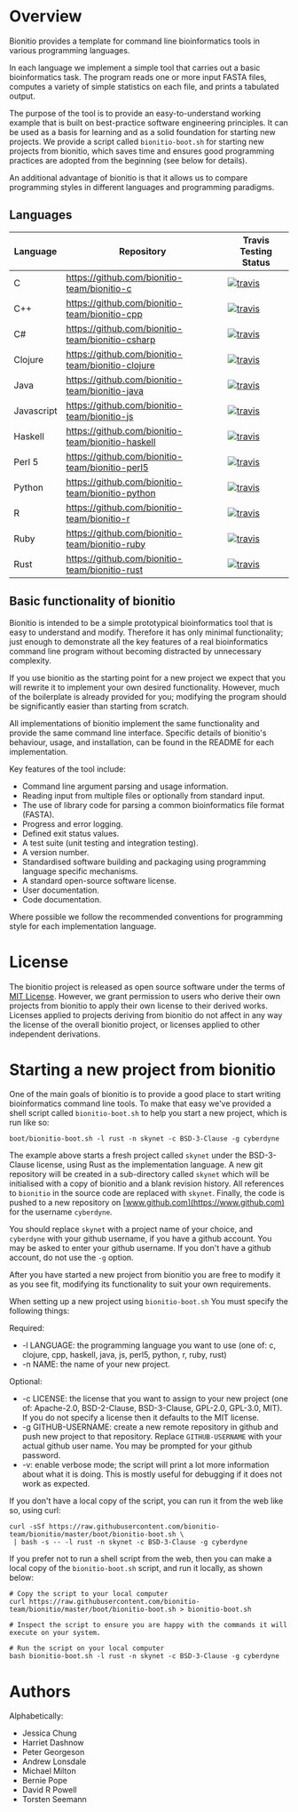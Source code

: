 # Overview 

Bionitio provides a template for command line bioinformatics tools in various programming languages.

In each language we implement a simple tool that carries out a basic bioinformatics task.
The program reads one or more input FASTA files, computes a variety of simple statistics on each file, and prints a tabulated output.

The purpose of the tool is to provide an easy-to-understand working example that is built on best-practice software engineering principles. It can be used as a basis for learning and as a solid foundation for starting new projects. We provide a script called `bionitio-boot.sh` for starting new projects from bionitio, which saves time and ensures good programming practices are adopted from the beginning (see below for details).

An additional advantage of bionitio is that it allows us to compare programming styles in different languages and programming paradigms.

## Languages

| Language | Repository | Travis Testing Status |
|----------|-----------------------|------------|
| C        | <https://github.com/bionitio-team/bionitio-c> | [![travis](https://travis-ci.org/bionitio-team/bionitio-c.svg?branch=master)](https://travis-ci.org/bionitio-team/bionitio-c) | 
| C++      | <https://github.com/bionitio-team/bionitio-cpp> | [![travis](https://travis-ci.org/bionitio-team/bionitio-cpp.svg?branch=master)](https://travis-ci.org/bionitio-team/bionitio-cpp) | 
| C#       | <https://github.com/bionitio-team/bionitio-csharp> | [![travis](https://travis-ci.org/bionitio-team/bionitio-csharp.svg?branch=master)](https://travis-ci.org/bionitio-team/bionitio-csharp) | 
| Clojure  | <https://github.com/bionitio-team/bionitio-clojure> | [![travis](https://travis-ci.org/bionitio-team/bionitio-clojure.svg?branch=master)](https://travis-ci.org/bionitio-team/bionitio-clojure) | 
| Java     | <https://github.com/bionitio-team/bionitio-java> | [![travis](https://travis-ci.org/bionitio-team/bionitio-java.svg?branch=master)](https://travis-ci.org/bionitio-team/bionitio-java) | 
| Javascript | <https://github.com/bionitio-team/bionitio-js> | [![travis](https://travis-ci.org/bionitio-team/bionitio-js.svg?branch=master)](https://travis-ci.org/bionitio-team/bionitio-js) | 
| Haskell  | <https://github.com/bionitio-team/bionitio-haskell> | [![travis](https://travis-ci.org/bionitio-team/bionitio-haskell.svg?branch=master)](https://travis-ci.org/bionitio-team/bionitio-haskell) | 
| Perl 5   | <https://github.com/bionitio-team/bionitio-perl5> | [![travis](https://travis-ci.org/bionitio-team/bionitio-perl5.svg?branch=master)](https://travis-ci.org/bionitio-team/bionitio-perl5) | 
| Python   | <https://github.com/bionitio-team/bionitio-python> | [![travis](https://travis-ci.org/bionitio-team/bionitio-python.svg?branch=master)](https://travis-ci.org/bionitio-team/bionitio-python) | 
| R        | <https://github.com/bionitio-team/bionitio-r> | [![travis](https://travis-ci.org/bionitio-team/bionitio-r.svg?branch=master)](https://travis-ci.org/bionitio-team/bionitio-r) | 
| Ruby     | <https://github.com/bionitio-team/bionitio-ruby> | [![travis](https://travis-ci.org/bionitio-team/bionitio-ruby.svg?branch=master)](https://travis-ci.org/bionitio-team/bionitio-ruby) | 
| Rust     | <https://github.com/bionitio-team/bionitio-rust> | [![travis](https://travis-ci.org/bionitio-team/bionitio-rust.svg?branch=master)](https://travis-ci.org/bionitio-team/bionitio-rust) | 

## Basic functionality of bionitio

Bionitio is intended to be a simple prototypical bioinformatics tool that is easy to understand and modify. Therefore it has only minimal functionality; just enough to demonstrate all the key features of a real bioinformatics command line program without becoming distracted by unnecessary complexity.

If you use bionitio as the starting point for a new project we expect that you will rewrite it to implement your own desired functionality. However, much of the boilerplate is already provided for you; modifying the program should be significantly easier than starting from scratch.

All implementations of bionitio implement the same functionality and provide the same command line interface.
Specific details of bionitio's behaviour, usage, and installation, can be found in the README for each implementation.

Key features of the tool include:

* Command line argument parsing and usage information.
* Reading input from multiple files or optionally from standard input.
* The use of library code for parsing a common bioinformatics file format (FASTA).
* Progress and error logging.
* Defined exit status values.
* A test suite (unit testing and integration testing). 
* A version number.
* Standardised software building and packaging using programming language specific mechanisms.
* A standard open-source software license. 
* User documentation.
* Code documentation.

Where possible we follow the recommended conventions for programming style for each implementation language.

# License

The bionitio project is released as open source software under the terms of [MIT License](https://raw.githubusercontent.com/bionitio-team/bionitio/master/LICENSE).
However, we grant permission to users who derive their own projects from bionitio to apply their own license to their derived works. Licenses applied to projects deriving from bionitio do not affect in any way the license of the overall bionitio project, or licenses applied to other independent derivations.

# Starting a new project from bionitio

One of the main goals of bionitio is to provide a good place to start writing bioinformatics command line tools. To make that easy we've provided a shell script called `bionitio-boot.sh` to help you start a new project, which is run like so:

```
boot/bionitio-boot.sh -l rust -n skynet -c BSD-3-Clause -g cyberdyne 
```

The example above starts a fresh project called `skynet` under the BSD-3-Clause license, using Rust as the implementation language. A new git repository will be created in a sub-directory called `skynet` which will be initialised with a copy of bionitio and a blank revision history. All references to `bionitio` in the source code are replaced with `skynet`. Finally, the code is pushed to a new repository on [www.github.com](https://www.github.com) for the username `cyberdyne`.

You should replace `skynet` with a project name of your choice, and `cyberdyne` with your github username, if you have a github account. You may be asked to enter your github username. If you don't have a github account, do not use the `-g` option. 

After you have started a new project from bionitio you are free to modify it as you see fit, modifying its functionality to suit your own requirements.

When setting up a new project using `bionitio-boot.sh` You must specify the following things: 

Required:

* -l LANGUAGE: the programming language you want to use (one of: c, clojure, cpp, haskell, java, js, perl5, python, r, ruby, rust)
* -n NAME: the name of your new project.

Optional:

* -c LICENSE: the license that you want to assign to your new project (one of: Apache-2.0, BSD-2-Clause, BSD-3-Clause, GPL-2.0, GPL-3.0, MIT). If you do not specify a license then it defaults to the MIT license.
* -g GITHUB-USERNAME: create a new remote repository in github and push new project to that repository. Replace `GITHUB-USERNAME` with your actual github user name. You may be prompted for your github password.
* -v: enable verbose mode; the script will print a lot more information about what it is doing. This is mostly useful for debugging if it does not work as expected. 

If you don't have a local copy of the script, you can run it from the web like so, using curl:

```
curl -sSf https://raw.githubusercontent.com/bionitio-team/bionitio/master/boot/bionitio-boot.sh \
 | bash -s -- -l rust -n skynet -c BSD-3-Clause -g cyberdyne
```

If you prefer not to run a shell script from the web, then you can make a local copy of the `bionitio-boot.sh` script, and run it locally, as shown below:

```
# Copy the script to your local computer
curl https://raw.githubusercontent.com/bionitio-team/bionitio/master/boot/bionitio-boot.sh > bionitio-boot.sh

# Inspect the script to ensure you are happy with the commands it will execute on your system.

# Run the script on your local computer
bash bionitio-boot.sh -l rust -n skynet -c BSD-3-Clause -g cyberdyne
```

# Authors

Alphabetically:

* Jessica Chung
* Harriet Dashnow
* Peter Georgeson
* Andrew Lonsdale
* Michael Milton
* Bernie Pope
* David R Powell
* Torsten Seemann
